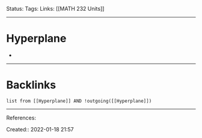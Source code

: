 Status: 
Tags: 
Links: [[MATH 232 Units]]
___
# Hyperplane
- 
___
# Backlinks
```dataview
list from [[Hyperplane]] AND !outgoing([[Hyperplane]])
```
___
References:

Created:: 2022-01-18 21:57
